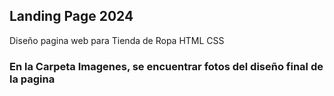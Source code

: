 ## Landing Page 2024

Diseño pagina web para Tienda de Ropa
HTML CSS

### En la Carpeta Imagenes, se encuentrar fotos del diseño final de la pagina
